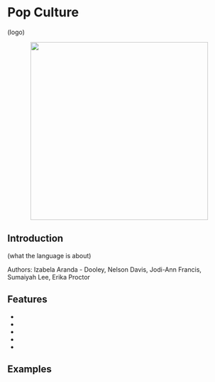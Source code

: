 # Pop Culture 
(logo)
<p align="center">
<img src= "images/logo.png" height="400">
</p>

## Introduction 
(what the language is about)

Authors: Izabela Aranda - Dooley, Nelson Davis, Jodi-Ann Francis, Sumaiyah Lee, Erika Proctor 

## Features
*
*
*
*
*

## Examples 


